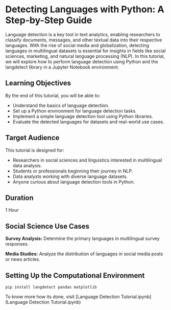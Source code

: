 # Detecting Languages with Python: A Step-by-Step Guide

Language detection is a key tool in text analytics, enabling researchers to classify documents, messages, and other textual data into their respective languages. With the rise of social media and globalization, detecting languages in multilingual datasets is essential for insights in fields like social sciences, marketing, and natural language processing (NLP). In this tutorial, we will explore how to perform language detection using Python and the langdetect library in a Jupyter Notebook environment.

## Learning Objectives
By the end of this tutorial, you will be able to:

- Understand the basics of language detection.
- Set up a Python environment for language detection tasks.
- Implement a simple language detection tool using Python libraries.
- Evaluate the detected languages for datasets and real-world use cases.

## Target Audience
This tutorial is designed for:

- Researchers in social sciences and linguistics interested in multilingual data analysis.
- Students or professionals beginning their journey in NLP.
- Data analysts working with diverse language datasets.
- Anyone curious about language detection tools in Python.

## Duration
1 Hour

## Social Science Use Cases
**Survey Analysis:** Determine the primary languages in multilingual survey responses.

**Media Studies:** Analyze the distribution of languages in social media posts or news articles.

## Setting Up the Computational Environment
```
pip install langdetect pandas matplotlib
```

[](language-detection.png)

To know more how its done, visit [Language Detection Tutorial.ipynb](Language Detection Tutorial.ipynb)
